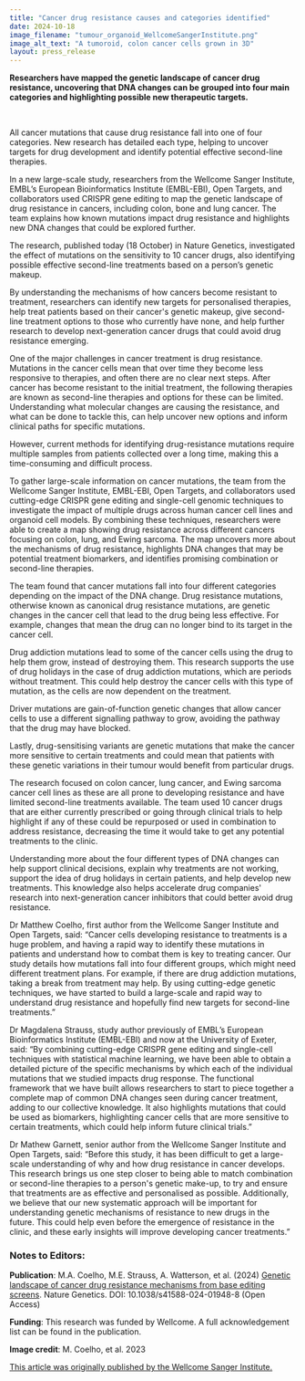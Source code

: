 ```yaml
---
title: "Cancer drug resistance causes and categories identified"
date: 2024-10-18
image_filename: "tumour_organoid_WellcomeSangerInstitute.png"
image_alt_text: "A tumoroid, colon cancer cells grown in 3D"
layout: press_release
---
```

<strong>Researchers have mapped the genetic landscape of cancer drug resistance, uncovering that DNA changes can be grouped into four main categories and highlighting possible new therapeutic targets.</strong>

<br/>

All cancer mutations that cause drug resistance fall into one of four categories. New research has detailed each type, helping to uncover targets for drug development and identify potential effective second-line therapies. 

In a new large-scale study, researchers from the Wellcome Sanger Institute, EMBL’s European Bioinformatics Institute (EMBL-EBI), Open Targets, and collaborators used CRISPR gene editing to map the genetic landscape of drug resistance in cancers, including colon, bone and lung cancer. The team explains how known mutations impact drug resistance and highlights new DNA changes that could be explored further. 

The research, published today (18 October) in Nature Genetics, investigated the effect of mutations on the sensitivity to 10 cancer drugs, also identifying possible effective second-line treatments based on a person’s genetic makeup. 

By understanding the mechanisms of how cancers become resistant to treatment, researchers can identify new targets for personalised therapies, help treat patients based on their cancer's genetic makeup, give second-line treatment options to those who currently have none, and help further research to develop next-generation cancer drugs that could avoid drug resistance emerging. 

One of the major challenges in cancer treatment is drug resistance. Mutations in the cancer cells mean that over time they become less responsive to therapies, and often there are no clear next steps. After cancer has become resistant to the initial treatment, the following therapies are known as second-line therapies and options for these can be limited. Understanding what molecular changes are causing the resistance, and what can be done to tackle this, can help uncover new options and inform clinical paths for specific mutations. 

However, current methods for identifying drug-resistance mutations require multiple samples from patients collected over a long time, making this a time-consuming and difficult process. 

To gather large-scale information on cancer mutations, the team from the Wellcome Sanger Institute, EMBL-EBI, Open Targets, and collaborators used cutting-edge CRISPR gene editing and single-cell genomic techniques to investigate the impact of multiple drugs across human cancer cell lines and organoid cell models. By combining these techniques, researchers were able to create a map showing drug resistance across different cancers focusing on colon, lung, and Ewing sarcoma. The map uncovers more about the mechanisms of drug resistance, highlights DNA changes that may be potential treatment biomarkers, and identifies promising combination or second-line therapies.  

The team found that cancer mutations fall into four different categories depending on the impact of the DNA change. Drug resistance mutations, otherwise known as canonical drug resistance mutations, are genetic changes in the cancer cell that lead to the drug being less effective. For example, changes that mean the drug can no longer bind to its target in the cancer cell. 

Drug addiction mutations lead to some of the cancer cells using the drug to help them grow, instead of destroying them. This research supports the use of drug holidays in the case of drug addiction mutations, which are periods without treatment. This could help destroy the cancer cells with this type of mutation, as the cells are now dependent on the treatment. 

Driver mutations are gain-of-function genetic changes that allow cancer cells to use a different signalling pathway to grow, avoiding the pathway that the drug may have blocked. 

Lastly, drug-sensitising variants are genetic mutations that make the cancer more sensitive to certain treatments and could mean that patients with these genetic variations in their tumour would benefit from particular drugs. 

The research focused on colon cancer, lung cancer, and Ewing sarcoma cancer cell lines as these are all prone to developing resistance and have limited second-line treatments available. The team used 10 cancer drugs that are either currently prescribed or going through clinical trials to help highlight if any of these could be repurposed or used in combination to address resistance, decreasing the time it would take to get any potential treatments to the clinic. 

Understanding more about the four different types of DNA changes can help support clinical decisions, explain why treatments are not working, support the idea of drug holidays in certain patients, and help develop new treatments. This knowledge also helps accelerate drug companies' research into next-generation cancer inhibitors that could better avoid drug resistance.

Dr Matthew Coelho, first author from the Wellcome Sanger Institute and Open Targets, said: “Cancer cells developing resistance to treatments is a huge problem, and having a rapid way to identify these mutations in patients and understand how to combat them is key to treating cancer. Our study details how mutations fall into four different groups, which might need different treatment plans. For example, if there are drug addiction mutations, taking a break from treatment may help. By using cutting-edge genetic techniques, we have started to build a large-scale and rapid way to understand drug resistance and hopefully find new targets for second-line treatments.” 

Dr Magdalena Strauss, study author previously of EMBL’s European Bioinformatics Institute (EMBL-EBI) and now at the University of Exeter, said: “By combining cutting-edge CRISPR gene editing and single-cell techniques with statistical machine learning, we have been able to obtain a detailed picture of the specific mechanisms by which each of the individual mutations that we studied impacts drug response. The functional framework that we have built allows researchers to start to piece together a complete map of common DNA changes seen during cancer treatment, adding to our collective knowledge. It also highlights mutations that could be used as biomarkers, highlighting cancer cells that are more sensitive to certain treatments, which could help inform future clinical trials.”

Dr Mathew Garnett, senior author from the Wellcome Sanger Institute and Open Targets, said: “Before this study, it has been difficult to get a large-scale understanding of why and how drug resistance in cancer develops. This research brings us one step closer to being able to match combination or second-line therapies to a person's genetic make-up, to try and ensure that treatments are as effective and personalised as possible. Additionally, we believe that our new systematic approach will be important for understanding genetic mechanisms of resistance to new drugs in the future. This could help even before the emergence of resistance in the clinic, and these early insights will improve developing cancer treatments.”


<h3>Notes to Editors:</h3>
<strong>Publication</strong>: M.A. Coelho, M.E. Strauss, A. Watterson, et al. (2024) <a href="https://www.nature.com/articles/s41588-024-01948-8">Genetic landscape of cancer drug resistance mechanisms from base editing screens</a>. Nature Genetics. DOI: 10.1038/s41588-024-01948-8 (Open Access)

<strong>Funding</strong>: This research was funded by Wellcome. A full acknowledgement list can be found in the publication. 

<strong>Image credit</strong>: M. Coelho, et al. 2023

<a href="https://www.sanger.ac.uk/news_item/cancer-drug-resistance-causes-and-categories-identified/">This article was originally published by the Wellcome Sanger Institute.</a>

